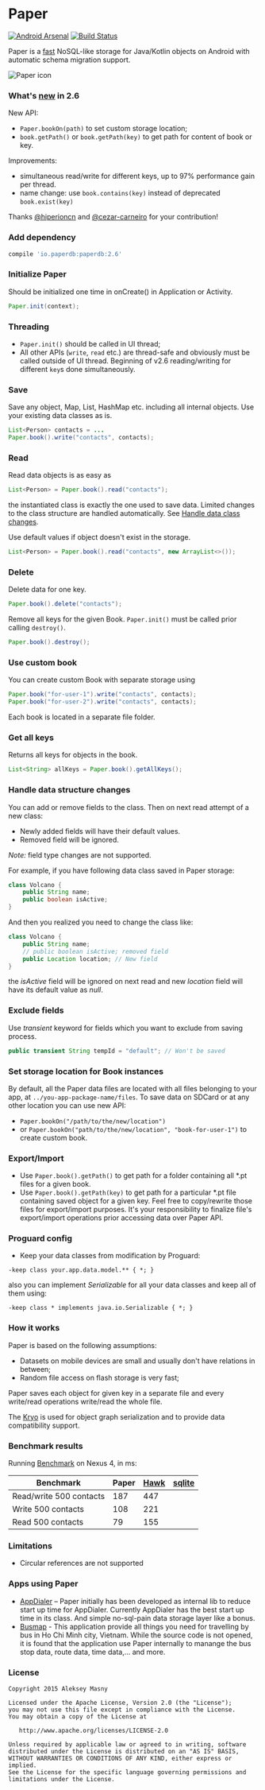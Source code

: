 # Paper
[![Android Arsenal](https://img.shields.io/badge/Android%20Arsenal-Paper-blue.svg?style=flat)](http://android-arsenal.com/details/1/2080)   [![Build Status](https://travis-ci.org/pilgr/Paper.svg?branch=master)](https://travis-ci.org/pilgr/Paper)

Paper is a [fast](#benchmark-results) NoSQL-like storage for Java/Kotlin objects on Android with automatic schema migration support.

![Paper icon](/paper_icon.png)

### What's [new](/CHANGELOG.md) in 2.6

New API:
* `Paper.bookOn(path)` to set custom storage location;
* `book.getPath()` or `book.getPath(key)` to get path for content of book or key.
    
Improvements:
* simultaneous read/write for different keys, up to 97% performance gain per thread.
* name change: use `book.contains(key)` instead of deprecated `book.exist(key)`
    
Thanks [@hiperioncn](https://github.com/hiperioncn) and [@cezar-carneiro](https://github.com/cezar-carneiro) for your contribution!

### Add dependency
```groovy
compile 'io.paperdb:paperdb:2.6'
```

### Initialize Paper
Should be initialized one time in onCreate() in Application or Activity.

```java
Paper.init(context);
```

### Threading
* `Paper.init()` should be called in UI thread; 
* All other APIs (`write`, `read` etc.) are thread-safe and obviously must be called outside of UI thread. Beginning of v2.6 reading/writing for different `key`s done simultaneously. 
 
### Save
Save any object, Map, List, HashMap etc. including all internal objects. Use your existing data classes as is.

```java
List<Person> contacts = ...
Paper.book().write("contacts", contacts);
```

### Read
Read data objects is as easy as

```java
List<Person> = Paper.book().read("contacts");
```
the instantiated class is exactly the one used to save data. Limited changes to the class structure are handled automatically. See [Handle data class changes](#handle-data-structure-changes).

Use default values if object doesn't exist in the storage.

```java
List<Person> = Paper.book().read("contacts", new ArrayList<>());
```

### Delete
Delete data for one key.

```java
Paper.book().delete("contacts");
```

Remove all keys for the given Book. ```Paper.init()``` must be called prior calling `destroy()`.

```java
Paper.book().destroy();
```

### Use custom book
You can create custom Book with separate storage using

```java
Paper.book("for-user-1").write("contacts", contacts);
Paper.book("for-user-2").write("contacts", contacts);
```
Each book is located in a separate file folder.

### Get all keys 
Returns all keys for objects in the book.

```java
List<String> allKeys = Paper.book().getAllKeys();
```

### Handle data structure changes
You can add or remove fields to the class. Then on next read attempt of a new class:
* Newly added fields will have their default values. 
* Removed field will be ignored. 

*Note:* field type changes are not supported.

For example, if you have following data class saved in Paper storage:

```java
class Volcano {
    public String name;
    public boolean isActive;
}
```

And then you realized you need to change the class like:

```java
class Volcano {
    public String name;
    // public boolean isActive; removed field
    public Location location; // New field
}
```

the _isActive_ field will be ignored on next read and new _location_ field will have its default value as _null_.

### Exclude fields
Use _transient_ keyword for fields which you want to exclude from saving process.

```java
public transient String tempId = "default"; // Won't be saved
```

### Set storage location for Book instances
By default, all the Paper data files are located with all files belonging to your app, at `../you-app-package-name/files`. To save data on SDCard or at any other location you can use new API:
* `Paper.bookOn("/path/to/the/new/location")`
* or `Paper.bookOn("path/to/the/new/location", "book-for-user-1")` to create custom book. 

### Export/Import
* Use `Paper.book().getPath()` to get path for a folder containing all *.pt files for a given book.
* Use `Paper.book().getPath(key)` to get path for a particular *.pt file containing saved object for a given key.
 Feel free to copy/rewrite those files for export/import purposes. It's your responsibility to finalize file's export/import operations prior accessing data over Paper API.

### Proguard config
* Keep your data classes from modification by Proguard:

```
-keep class your.app.data.model.** { *; }
```

also you can implement _Serializable_ for all your data classes and keep all of them using:

```
-keep class * implements java.io.Serializable { *; }
```

### How it works
Paper is based on the following assumptions:
- Datasets on mobile devices are small and usually don't have relations in between; 
- Random file access on flash storage is very fast;

Paper saves each object for given key in a separate file and every write/read operations write/read the whole file.

The [Kryo](https://github.com/EsotericSoftware/kryo) is used for object graph serialization and to provide data compatibility support.

### Benchmark results
Running [Benchmark](https://github.com/pilgr/Paper/blob/master/paperdb/src/androidTest/java/io/paperdb/benchmark/Benchmark.java) on Nexus 4, in ms:

| Benchmark                 | Paper    | [Hawk](https://github.com/orhanobut/hawk) | [sqlite](http://developer.android.com/reference/android/database/sqlite/package-summary.html) |
|---------------------------|----------|----------|----------|
| Read/write 500 contacts   | 187      | 447      |          |
| Write 500 contacts        | 108      | 221      |          |
| Read 500 contacts         | 79       | 155      |          |

### Limitations
* Circular references are not supported

### Apps using Paper
- [AppDialer](https://play.google.com/store/apps/details?id=name.pilgr.appdialer) – Paper initially has been developed as internal lib to reduce start up time for AppDialer. Currently AppDialer has the best start up time in its class. And simple no-sql-pain data storage layer like a bonus.
- [Busmap](https://play.google.com/store/apps/details?id=com.t7.busmap&hl=en) - This application provide all things you need for travelling by bus in Ho Chi Minh city, Vietnam. While the source code is not opened, it is found that the application use Paper internally to manange the bus stop data, route data, time data,... and more.

### License
    Copyright 2015 Aleksey Masny

    Licensed under the Apache License, Version 2.0 (the "License");
    you may not use this file except in compliance with the License.
    You may obtain a copy of the License at

       http://www.apache.org/licenses/LICENSE-2.0

    Unless required by applicable law or agreed to in writing, software
    distributed under the License is distributed on an "AS IS" BASIS,
    WITHOUT WARRANTIES OR CONDITIONS OF ANY KIND, either express or implied.
    See the License for the specific language governing permissions and
    limitations under the License.


